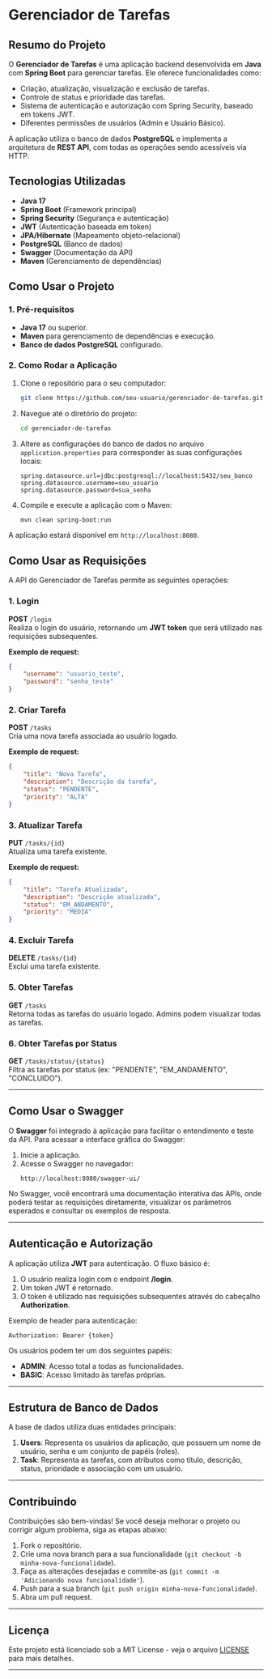 # Gerenciador de Tarefas

## Resumo do Projeto

O **Gerenciador de Tarefas** é uma aplicação backend desenvolvida em **Java** com **Spring Boot** para gerenciar tarefas. Ele oferece funcionalidades como:

- Criação, atualização, visualização e exclusão de tarefas.
- Controle de status e prioridade das tarefas.
- Sistema de autenticação e autorização com Spring Security, baseado em tokens JWT.
- Diferentes permissões de usuários (Admin e Usuário Básico).
  
A aplicação utiliza o banco de dados **PostgreSQL** e implementa a arquitetura de **REST API**, com todas as operações sendo acessíveis via HTTP.

## Tecnologias Utilizadas

- **Java 17**
- **Spring Boot** (Framework principal)
- **Spring Security** (Segurança e autenticação)
- **JWT** (Autenticação baseada em token)
- **JPA/Hibernate** (Mapeamento objeto-relacional)
- **PostgreSQL** (Banco de dados)
- **Swagger** (Documentação da API)
- **Maven** (Gerenciamento de dependências)

## Como Usar o Projeto

### 1. Pré-requisitos

- **Java 17** ou superior.
- **Maven** para gerenciamento de dependências e execução.
- **Banco de dados PostgreSQL** configurado.

### 2. Como Rodar a Aplicação

1. Clone o repositório para o seu computador:
   ```bash
   git clone https://github.com/seu-usuario/gerenciador-de-tarefas.git
   ```

2. Navegue até o diretório do projeto:
   ```bash
   cd gerenciador-de-tarefas
   ```

3. Altere as configurações do banco de dados no arquivo `application.properties` para corresponder às suas configurações locais:
   ```properties
   spring.datasource.url=jdbc:postgresql://localhost:5432/seu_banco
   spring.datasource.username=seu_usuario
   spring.datasource.password=sua_senha
   ```

4. Compile e execute a aplicação com o Maven:
   ```bash
   mvn clean spring-boot:run
   ```

A aplicação estará disponível em `http://localhost:8080`.

## Como Usar as Requisições

A API do Gerenciador de Tarefas permite as seguintes operações:

### 1. **Login**
   **POST** `/login`  
   Realiza o login do usuário, retornando um **JWT token** que será utilizado nas requisições subsequentes.

   **Exemplo de request:**
   ```json
   {
       "username": "usuario_teste",
       "password": "senha_teste"
   }
   ```

### 2. **Criar Tarefa**
   **POST** `/tasks`  
   Cria uma nova tarefa associada ao usuário logado.

   **Exemplo de request:**
   ```json
   {
       "title": "Nova Tarefa",
       "description": "Descrição da tarefa",
       "status": "PENDENTE",
       "priority": "ALTA"
   }
   ```

### 3. **Atualizar Tarefa**
   **PUT** `/tasks/{id}`  
   Atualiza uma tarefa existente.

   **Exemplo de request:**
   ```json
   {
       "title": "Tarefa Atualizada",
       "description": "Descrição atualizada",
       "status": "EM_ANDAMENTO",
       "priority": "MEDIA"
   }
   ```

### 4. **Excluir Tarefa**
   **DELETE** `/tasks/{id}`  
   Exclui uma tarefa existente.

### 5. **Obter Tarefas**
   **GET** `/tasks`  
   Retorna todas as tarefas do usuário logado. Admins podem visualizar todas as tarefas.

### 6. **Obter Tarefas por Status**
   **GET** `/tasks/status/{status}`  
   Filtra as tarefas por status (ex: "PENDENTE", "EM_ANDAMENTO", "CONCLUIDO").

---

## Como Usar o Swagger

O **Swagger** foi integrado à aplicação para facilitar o entendimento e teste da API. Para acessar a interface gráfica do Swagger:

1. Inicie a aplicação.
2. Acesse o Swagger no navegador:
   ```
   http://localhost:8080/swagger-ui/
   ```

No Swagger, você encontrará uma documentação interativa das APIs, onde poderá testar as requisições diretamente, visualizar os parâmetros esperados e consultar os exemplos de resposta.

---

## Autenticação e Autorização

A aplicação utiliza **JWT** para autenticação. O fluxo básico é:

1. O usuário realiza login com o endpoint **/login**.
2. Um token JWT é retornado.
3. O token é utilizado nas requisições subsequentes através do cabeçalho **Authorization**.

Exemplo de header para autenticação:
```http
Authorization: Bearer {token}
```

Os usuários podem ter um dos seguintes papéis:

- **ADMIN**: Acesso total a todas as funcionalidades.
- **BASIC**: Acesso limitado às tarefas próprias.

---

## Estrutura de Banco de Dados

A base de dados utiliza duas entidades principais:

1. **Users**: Representa os usuários da aplicação, que possuem um nome de usuário, senha e um conjunto de papéis (roles).
2. **Task**: Representa as tarefas, com atributos como título, descrição, status, prioridade e associação com um usuário.

---

## Contribuindo

Contribuições são bem-vindas! Se você deseja melhorar o projeto ou corrigir algum problema, siga as etapas abaixo:

1. Fork o repositório.
2. Crie uma nova branch para a sua funcionalidade (`git checkout -b minha-nova-funcionalidade`).
3. Faça as alterações desejadas e commite-as (`git commit -m 'Adicionando nova funcionalidade'`).
4. Push para a sua branch (`git push origin minha-nova-funcionalidade`).
5. Abra um pull request.

---

## Licença

Este projeto está licenciado sob a MIT License - veja o arquivo [LICENSE](LICENSE) para mais detalhes.

---
